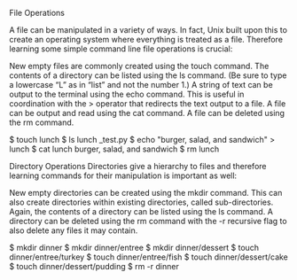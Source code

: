 File Operations

A file can be manipulated in a variety of ways. In fact, Unix built upon this to create an operating system where everything is treated as a file. Therefore learning some simple command line file operations is crucial:

New empty files are commonly created using the touch command.
The contents of a directory can be listed using the ls command. (Be sure to type a lowercase “L” as in “list” and not the number 1.)
A string of text can be output to the terminal using the echo command. This is useful in coordination with the > operator that redirects the text output to a file.
A file can be output and read using the cat command.
A file can be deleted using the rm command.

$ touch lunch
$ ls
lunch  _test.py
$ echo "burger, salad, and sandwich" > lunch
$ cat lunch
burger, salad, and sandwich
$ rm lunch

Directory Operations
Directories give a hierarchy to files and therefore learning commands for their manipulation is important as well:

New empty directories can be created using the mkdir command. This can also create directories within existing directories, called sub-directories.
Again, the contents of a directory can be listed using the ls command.
A directory can be deleted using the rm command with the -r recursive flag to also delete any files it may contain.

$ mkdir dinner
$ mkdir dinner/entree
$ mkdir dinner/dessert
$ touch dinner/entree/turkey
$ touch dinner/entree/fish
$ touch dinner/dessert/cake
$ touch dinner/dessert/pudding
$ rm -r dinner